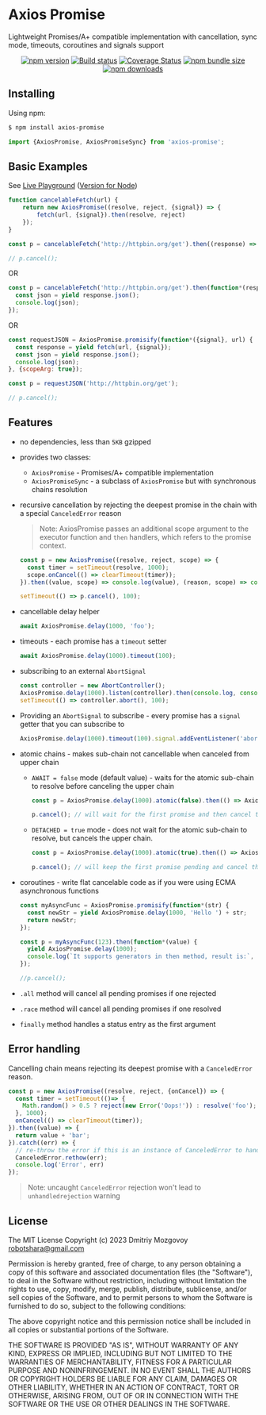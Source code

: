 # Axios Promise

Lightweight Promises/A+ compatible implementation with cancellation, sync mode, timeouts, coroutines and signals support

<div align="center">

[![npm version](https://img.shields.io/npm/v/axios-promise.svg?style=flat-square)](https://www.npmjs.org/package/axios-promise)
[![Build status](https://img.shields.io/github/actions/workflow/status/digitalbrainjs/axiospromise/ci.yml?branch=master&label=CI&logo=github&style=flat-square)](https://github.com/digitalbrainjs/axios-promise/actions/workflows/ci.yml)
[![Coverage Status](https://coveralls.io/repos/github/DigitalBrainJS/AxiosPromise/badge.svg?branch=master)](https://coveralls.io/github/DigitalBrainJS/AxiosPromise?branch=master)
[![npm bundle size](https://img.shields.io/bundlephobia/minzip/axios-promise?style=flat-square)](https://bundlephobia.com/package/axios-promise@latest)
[![npm downloads](https://img.shields.io/npm/dm/axios-promise.svg?style=flat-square)](https://npm-stat.com/charts.html?package=axios-promise)

</div>

## Installing

Using npm:

```bash
$ npm install axios-promise
```

```js
import {AxiosPromise, AxiosPromiseSync} from 'axios-promise';
```

## Basic Examples

See [Live Playground](https://codesandbox.io/s/tender-pond-wy5ujx?file=/src/index.js) ([Version for Node](https://codesandbox.io/p/sandbox/quiet-sunset-km5o2b))

```js
function cancelableFetch(url) {
    return new AxiosPromise((resolve, reject, {signal}) => {
        fetch(url, {signal}).then(resolve, reject)
    });
}

const p = cancelableFetch('http://httpbin.org/get').then((response) => response.json()).then(console.log);

// p.cancel();
```

OR

````js
const p = cancelableFetch('http://httpbin.org/get').then(function*(response) {
  const json = yield response.json();
  console.log(json);
});
````

OR

````js
const requestJSON = AxiosPromise.promisify(function*({signal}, url) {
  const response = yield fetch(url, {signal});
  const json = yield response.json();
  console.log(json);
}, {scopeArg: true});

const p = requestJSON('http://httpbin.org/get');

// p.cancel();
````

## Features

- no dependencies, less than `5KB` gzipped

- provides two classes: 
    - `AxiosPromise` - Promises/A+ compatible implementation
    - `AxiosPromiseSync` - a subclass of `AxiosPromise` but with synchronous chains resolution

- recursive cancellation by rejecting the deepest promise in the chain with a special `CanceledError` reason

    > Note: AxiosPromise passes an additional scope argument to the executor function and `then` handlers, which refers to the promise context.
    
    ```js
    const p = new AxiosPromise((resolve, reject, scope) => {
      const timer = setTimeout(resolve, 1000);
      scope.onCancel(() => clearTimeout(timer));
    }).then((value, scope) => console.log(value), (reason, scope) => console.warn(reason));
    
    setTimeout(() => p.cancel(), 100);
    ```
  
- cancellable delay helper
    ```js
    await AxiosPromise.delay(1000, 'foo');
    ```  

- timeouts - each promise has a `timeout` setter

    ```js
    await AxiosPromise.delay(1000).timeout(100);
    ```

- subscribing to an external `AbortSignal`

    ```js
    const controller = new AbortController();
    AxiosPromise.delay(1000).listen(controller).then(console.log, console.warn);
    setTimeout(() => controller.abort(), 100);
    ```

- Providing an `AbortSignal` to subscribe - every promise has a `signal` getter that you can subscribe to

    ```js
    AxiosPromise.delay(1000).timeout(100).signal.addEventListener('abort', () => console.log('canceled'));
    ```

- atomic chains - makes sub-chain not cancellable when canceled from upper chain
    - `AWAIT = false` mode (default value) - waits for the atomic sub-chain to resolve before canceling the upper chain

        ```js
        const p = AxiosPromise.delay(1000).atomic(false).then(() => AxiosPromise.delay(1000)).then(console.log, console.warn);
        
        p.cancel(); // will wait for the first promise and then cancel the rest
        ```

    - `DETACHED = true` mode - does not wait for the atomic sub-chain to resolve, but cancels the upper chain.

        ```js
        const p = AxiosPromise.delay(1000).atomic(true).then(() => AxiosPromise.delay(1000)).then(console.log, console.warn);
        
        p.cancel(); // will keep the first promise pending and cancel the rest of the chain
        ```
- coroutines - write flat cancelable code as if you were using ECMA asynchronous functions

    ```js
    const myAsyncFunc = AxiosPromise.promisify(function*(str) {
      const newStr = yield AxiosPromise.delay(1000, 'Hello ') + str;
      return newStr;
    });
  
    const p = myAsyncFunc(123).then(function*(value) {
      yield AxiosPromise.delay(1000);
      console.log(`It supports generators in then method, result is:`, value);
    });
  
    //p.cancel();
    ```
- `.all` method will cancel all pending promises if one rejected 
- `.race` method will cancel all pending promises if one resolved 
- `finally` method handles a status entry as the first argument

## Error handling

Cancelling chain means rejecting its deepest promise with a `CanceledError` reason.

```js
const p = new AxiosPromise((resolve, reject, {onCancel}) => {
  const timer = setTimeout(()=> {
    Math.random() > 0.5 ? reject(new Error('Oops!')) : resolve('foo');
  }, 1000);
  onCancel(() => clearTimeout(timer));
}).then((value) => {
  return value + 'bar';
}).catch((err) => {
  // re-throw the error if this is an instance of CanceledError to handle it with upper chains
  CanceledError.rethow(err);
  console.log('Error', err)
});
```

> Note: uncaught `CanceledError` rejection won't lead to `unhandledrejection` warning 

## License

The MIT License Copyright (c) 2023 Dmitriy Mozgovoy robotshara@gmail.com

Permission is hereby granted, free of charge, to any person obtaining a copy of this software and associated documentation files (the "Software"), to deal in the Software without restriction, including without limitation the rights to use, copy, modify, merge, publish, distribute, sublicense, and/or sell copies of the Software, and to permit persons to whom the Software is furnished to do so, subject to the following conditions:

The above copyright notice and this permission notice shall be included in all copies or substantial portions of the Software.

THE SOFTWARE IS PROVIDED "AS IS", WITHOUT WARRANTY OF ANY KIND, EXPRESS OR IMPLIED,
INCLUDING BUT NOT LIMITED TO THE WARRANTIES OF MERCHANTABILITY, FITNESS FOR A PARTICULAR
PURPOSE AND NONINFRINGEMENT. IN NO EVENT SHALL THE AUTHORS OR COPYRIGHT HOLDERS BE LIABLE FOR ANY CLAIM,
DAMAGES OR OTHER LIABILITY, WHETHER IN AN ACTION OF CONTRACT, TORT OR OTHERWISE, ARISING FROM,
OUT OF OR IN CONNECTION WITH THE SOFTWARE OR THE USE OR OTHER DEALINGS IN THE SOFTWARE.
